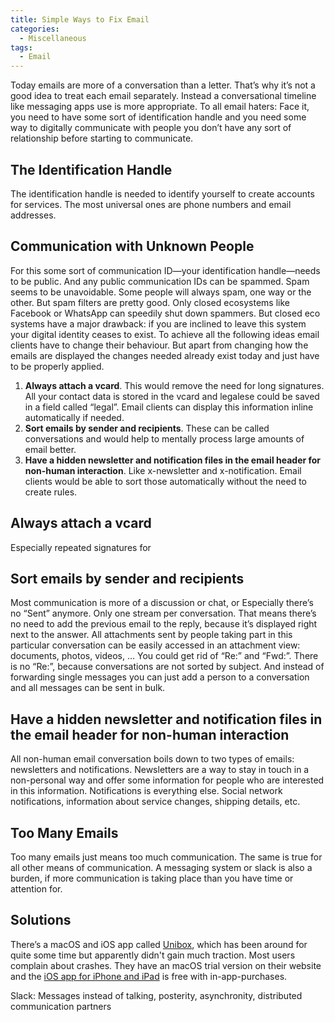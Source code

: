 ```yaml
---
title: Simple Ways to Fix Email
categories:
  - Miscellaneous
tags:
  - Email
---
```

Today emails are more of a conversation than a letter. That’s why it’s not a good idea to treat each email separately. Instead a conversational timeline like messaging apps use is more appropriate. To all email haters: Face it, you need to have some sort of identification handle and you need some way to digitally communicate with people you don’t have any sort of relationship before starting to communicate.

## The Identification Handle

The identification handle is needed to identify yourself to create accounts for services. The most universal ones are phone numbers and email addresses.

## Communication with Unknown People

For this some sort of communication ID—your identification handle—needs to be public. And any public communication IDs can be spammed. Spam seems to be unavoidable. Some people will always spam, one way or the other. But spam filters are pretty good. Only closed ecosystems like Facebook or WhatsApp can speedily shut down spammers. But closed eco systems have a major drawback: if you are inclined to leave this system your digital identity ceases to exist. To achieve all the following ideas email clients have to change their behaviour. But apart from changing how the emails are displayed the changes needed already exist today and just have to be properly applied.

1.  **Always attach a vcard**. This would remove the need for long signatures. All your contact data is stored in the vcard and legalese could be saved in a field called “legal”. Email clients can display this information inline automatically if needed.
2.  **Sort emails by sender and recipients**. These can be called conversations and would help to mentally process large amounts of email better.
3.  **Have a hidden newsletter and notification files in the email header for non-human interaction**. Like x-newsletter and x-notification. Email clients would be able to sort those automatically without the need to create rules.

## Always attach a vcard

Especially repeated signatures for

## Sort emails by sender and recipients

Most communication is more of a discussion or chat, or Especially there’s no “Sent” anymore. Only one stream per conversation. That means there’s no need to add the previous email to the reply, because it’s displayed right next to the answer. All attachments sent by people taking part in this particular conversation can be easily accessed in an attachment view: documents, photos, videos, … You could get rid of “Re:” and “Fwd:”. There is no “Re:”, because conversations are not sorted by subject. And instead of forwarding single messages you can just add a person to a conversation and all messages can be sent in bulk.

## Have a hidden newsletter and notification files in the email header for non-human interaction

All non-human email conversation boils down to two types of emails: newsletters and notifications. Newsletters are a way to stay in touch in a non-personal way and offer some information for people who are interested in this information. Notifications is everything else. Social network notifications, information about service changes, shipping details, etc.

## Too Many Emails

Too many emails just means too much communication. The same is true for all other means of communication. A messaging system or slack is also a burden, if more communication is taking place than you have time or attention for.

## Solutions

There’s a macOS and iOS app called [Unibox](https://www.uniboxapp.com/), which has been around for quite some time but apparently didn't gain much traction. Most users complain about crashes. They have an macOS trial version on their website and the [iOS app for iPhone and iPad](https://itunes.apple.com/app/unibox/id933879046?mt=8) is free with in-app-purchases.

Slack: Messages instead of talking, posterity, asynchronity, distributed communication partners
